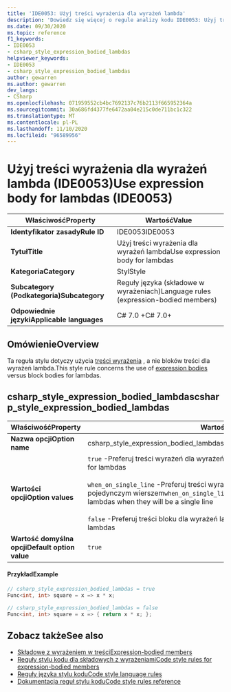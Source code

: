 ```yaml
---
title: 'IDE0053: Użyj treści wyrażenia dla wyrażeń lambda'
description: 'Dowiedz się więcej o regule analizy kodu IDE0053: Użyj treści wyrażenia dla wyrażeń lambda'
ms.date: 09/30/2020
ms.topic: reference
f1_keywords:
- IDE0053
- csharp_style_expression_bodied_lambdas
helpviewer_keywords:
- IDE0053
- csharp_style_expression_bodied_lambdas
author: gewarren
ms.author: gewarren
dev_langs:
- CSharp
ms.openlocfilehash: 071959552cb4bc7692137c76b2113f665952364a
ms.sourcegitcommit: 30a686fd4377fe6472aa04e215c0de711bc1c322
ms.translationtype: MT
ms.contentlocale: pl-PL
ms.lasthandoff: 11/10/2020
ms.locfileid: "96589956"
---
```

# <a name="use-expression-body-for-lambdas-ide0053"></a><span data-ttu-id="383af-103">Użyj treści wyrażenia dla wyrażeń lambda (IDE0053)</span><span class="sxs-lookup"><span data-stu-id="383af-103">Use expression body for lambdas (IDE0053)</span></span>

|<span data-ttu-id="383af-104">Właściwość</span><span class="sxs-lookup"><span data-stu-id="383af-104">Property</span></span>|<span data-ttu-id="383af-105">Wartość</span><span class="sxs-lookup"><span data-stu-id="383af-105">Value</span></span>|
|-|-|
| <span data-ttu-id="383af-106">**Identyfikator zasady**</span><span class="sxs-lookup"><span data-stu-id="383af-106">**Rule ID**</span></span> | <span data-ttu-id="383af-107">IDE0053</span><span class="sxs-lookup"><span data-stu-id="383af-107">IDE0053</span></span> |
| <span data-ttu-id="383af-108">**Tytuł**</span><span class="sxs-lookup"><span data-stu-id="383af-108">**Title**</span></span> | <span data-ttu-id="383af-109">Użyj treści wyrażenia dla wyrażeń lambda</span><span class="sxs-lookup"><span data-stu-id="383af-109">Use expression body for lambdas</span></span> |
| <span data-ttu-id="383af-110">**Kategoria**</span><span class="sxs-lookup"><span data-stu-id="383af-110">**Category**</span></span> | <span data-ttu-id="383af-111">Styl</span><span class="sxs-lookup"><span data-stu-id="383af-111">Style</span></span> |
| <span data-ttu-id="383af-112">**Subcategory (Podkategoria)**</span><span class="sxs-lookup"><span data-stu-id="383af-112">**Subcategory**</span></span> | <span data-ttu-id="383af-113">Reguły języka (składowe w wyrażeniach)</span><span class="sxs-lookup"><span data-stu-id="383af-113">Language rules (expression-bodied members)</span></span> |
| <span data-ttu-id="383af-114">**Odpowiednie języki**</span><span class="sxs-lookup"><span data-stu-id="383af-114">**Applicable languages**</span></span> | <span data-ttu-id="383af-115">C# 7.0 +</span><span class="sxs-lookup"><span data-stu-id="383af-115">C# 7.0+</span></span> |

## <a name="overview"></a><span data-ttu-id="383af-116">Omówienie</span><span class="sxs-lookup"><span data-stu-id="383af-116">Overview</span></span>

<span data-ttu-id="383af-117">Ta reguła stylu dotyczy użycia [treści wyrażenia](../../../csharp/programming-guide/statements-expressions-operators/expression-bodied-members.md) , a nie bloków treści dla wyrażeń lambda.</span><span class="sxs-lookup"><span data-stu-id="383af-117">This style rule concerns the use of [expression bodies](../../../csharp/programming-guide/statements-expressions-operators/expression-bodied-members.md) versus block bodies for lambdas.</span></span>

## <a name="csharp_style_expression_bodied_lambdas"></a><span data-ttu-id="383af-118">csharp_style_expression_bodied_lambdas</span><span class="sxs-lookup"><span data-stu-id="383af-118">csharp_style_expression_bodied_lambdas</span></span>

|<span data-ttu-id="383af-119">Właściwość</span><span class="sxs-lookup"><span data-stu-id="383af-119">Property</span></span>|<span data-ttu-id="383af-120">Wartość</span><span class="sxs-lookup"><span data-stu-id="383af-120">Value</span></span>|
|-|-|
| <span data-ttu-id="383af-121">**Nazwa opcji**</span><span class="sxs-lookup"><span data-stu-id="383af-121">**Option name**</span></span> | <span data-ttu-id="383af-122">csharp_style_expression_bodied_lambdas</span><span class="sxs-lookup"><span data-stu-id="383af-122">csharp_style_expression_bodied_lambdas</span></span>
| <span data-ttu-id="383af-123">**Wartości opcji**</span><span class="sxs-lookup"><span data-stu-id="383af-123">**Option values**</span></span> | <span data-ttu-id="383af-124">`true` -Preferuj treści wyrażeń dla wyrażeń lambda</span><span class="sxs-lookup"><span data-stu-id="383af-124">`true` - Prefer expression bodies for lambdas</span></span><br /><br /><span data-ttu-id="383af-125">`when_on_single_line` -Preferuj treści wyrażeń dla wyrażeń lambda, gdy będą one pojedynczym wierszem</span><span class="sxs-lookup"><span data-stu-id="383af-125">`when_on_single_line` - Prefer expression bodies for lambdas when they will be a single line</span></span><br /><br /><span data-ttu-id="383af-126">`false` -Preferuj treści bloku dla wyrażeń lambda</span><span class="sxs-lookup"><span data-stu-id="383af-126">`false` - Prefer block bodies for lambdas</span></span> |
| <span data-ttu-id="383af-127">**Wartość domyślna opcji**</span><span class="sxs-lookup"><span data-stu-id="383af-127">**Default option value**</span></span> | `true` |

#### <a name="example"></a><span data-ttu-id="383af-128">Przykład</span><span class="sxs-lookup"><span data-stu-id="383af-128">Example</span></span>

```csharp
// csharp_style_expression_bodied_lambdas = true
Func<int, int> square = x => x * x;

// csharp_style_expression_bodied_lambdas = false
Func<int, int> square = x => { return x * x; };
```

## <a name="see-also"></a><span data-ttu-id="383af-129">Zobacz także</span><span class="sxs-lookup"><span data-stu-id="383af-129">See also</span></span>

- [<span data-ttu-id="383af-130">Składowe z wyrażeniem w treści</span><span class="sxs-lookup"><span data-stu-id="383af-130">Expression-bodied members</span></span>](../../../csharp/programming-guide/statements-expressions-operators/expression-bodied-members.md)
- [<span data-ttu-id="383af-131">Reguły stylu kodu dla składowych z wyrażeniami</span><span class="sxs-lookup"><span data-stu-id="383af-131">Code style rules for expression-bodied members</span></span>](expression-bodied-members.md)
- [<span data-ttu-id="383af-132">Reguły języka stylu kodu</span><span class="sxs-lookup"><span data-stu-id="383af-132">Code style language rules</span></span>](language-rules.md)
- [<span data-ttu-id="383af-133">Dokumentacja reguł stylu kodu</span><span class="sxs-lookup"><span data-stu-id="383af-133">Code style rules reference</span></span>](index.md)

